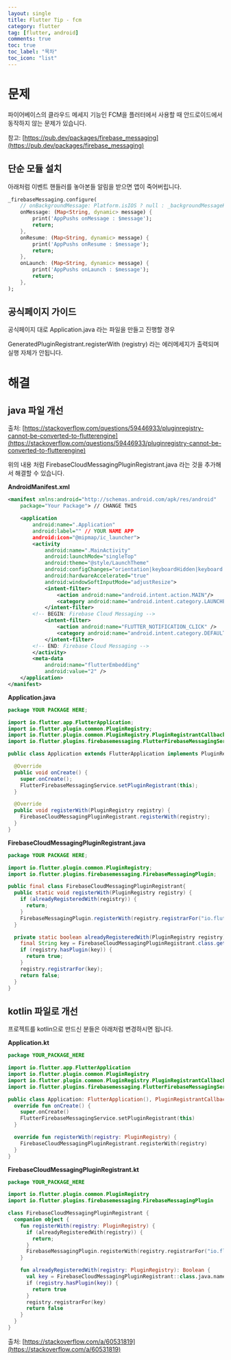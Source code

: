 ```yaml
---
layout: single
title: Flutter Tip - fcm
category: flutter
tag: [flutter, android]
comments: true
toc: true
toc_label: "목차"
toc_icon: "list"
---
```


# 문제

파이어베이스의 클라우드 메세지 기능인 FCM을 플러터에서 사용할 때 안드로이드에서 동작하지 않는 문제가 있습니다.

참고: [https://pub.dev/packages/firebase_messaging](https://pub.dev/packages/firebase_messaging)

## 단순 모듈 설치

아래처럼 이벤트 핸들러를 놓아본들 알림을 받으면 앱이 죽어버립니다.

```dart
_firebaseMessaging.configure(
    // onBackgroundMessage: Platform.isIOS ? null : _backgroundMessageHandler,
    onMessage: (Map<String, dynamic> message) {
        print('AppPushs onMessage : $message');
        return;
    },
    onResume: (Map<String, dynamic> message) {
        print('AppPushs onResume : $message');
        return;
    },
    onLaunch: (Map<String, dynamic> message) {
        print('AppPushs onLaunch : $message');
        return;
    },
);
```

## 공식페이지 가이드

공식페이지 대로 Application.java 라는 파일을 만들고 진행할 경우

GeneratedPluginRegistrant.registerWith (registry) 라는 에러메세지가 출력되며 실행 자체가 안됩니다.

# 해결

## java 파일 개선

출처: [https://stackoverflow.com/questions/59446933/pluginregistry-cannot-be-converted-to-flutterengine](https://stackoverflow.com/questions/59446933/pluginregistry-cannot-be-converted-to-flutterengine)

위의 내용 처럼 FirebaseCloudMessagingPluginRegistrant.java 라는 것을 추가해서 해결할 수 있습니다.

**AndroidManifest.xml**  
```xml
<manifest xmlns:android="http://schemas.android.com/apk/res/android"
    package="Your Package"> // CHANGE THIS

    <application
        android:name=".Application"
        android:label="" // YOUR NAME APP
        android:icon="@mipmap/ic_launcher">
        <activity
            android:name=".MainActivity"
            android:launchMode="singleTop"
            android:theme="@style/LaunchTheme"
            android:configChanges="orientation|keyboardHidden|keyboard|screenSize|smallestScreenSize|locale|layoutDirection|fontScale|screenLayout|density|uiMode"
            android:hardwareAccelerated="true"
            android:windowSoftInputMode="adjustResize">
            <intent-filter>
                <action android:name="android.intent.action.MAIN"/>
                <category android:name="android.intent.category.LAUNCHER"/>
            </intent-filter>
        <!-- BEGIN: Firebase Cloud Messaging -->    
            <intent-filter>
                <action android:name="FLUTTER_NOTIFICATION_CLICK" />
                <category android:name="android.intent.category.DEFAULT" />
            </intent-filter>
        <!-- END: Firebase Cloud Messaging -->    
        </activity>
        <meta-data
            android:name="flutterEmbedding"
            android:value="2" />
    </application>
</manifest>
```

**Application.java**  
```java
package YOUR PACKAGE HERE;

import io.flutter.app.FlutterApplication;
import io.flutter.plugin.common.PluginRegistry;
import io.flutter.plugin.common.PluginRegistry.PluginRegistrantCallback;
import io.flutter.plugins.firebasemessaging.FlutterFirebaseMessagingService;

public class Application extends FlutterApplication implements PluginRegistrantCallback {

  @Override
  public void onCreate() {
    super.onCreate();
    FlutterFirebaseMessagingService.setPluginRegistrant(this);
  }

  @Override
  public void registerWith(PluginRegistry registry) {
    FirebaseCloudMessagingPluginRegistrant.registerWith(registry);
  }
}
```

**FirebaseCloudMessagingPluginRegistrant.java**  
```java
package YOUR PACKAGE HERE;

import io.flutter.plugin.common.PluginRegistry;
import io.flutter.plugins.firebasemessaging.FirebaseMessagingPlugin;

public final class FirebaseCloudMessagingPluginRegistrant{
  public static void registerWith(PluginRegistry registry) {
    if (alreadyRegisteredWith(registry)) {
      return;
    }
    FirebaseMessagingPlugin.registerWith(registry.registrarFor("io.flutter.plugins.firebasemessaging.FirebaseMessagingPlugin"));
  }

  private static boolean alreadyRegisteredWith(PluginRegistry registry) {
    final String key = FirebaseCloudMessagingPluginRegistrant.class.getCanonicalName();
    if (registry.hasPlugin(key)) {
      return true;
    }
    registry.registrarFor(key);
    return false;
  }
}
```

## kotlin 파일로 개선

프로젝트를 kotlin으로 만드신 분들은 아래처럼 변경하시면 됩니다.

**Application.kt**  
```kotlin
package YOUR_PACKAGE_HERE

import io.flutter.app.FlutterApplication
import io.flutter.plugin.common.PluginRegistry
import io.flutter.plugin.common.PluginRegistry.PluginRegistrantCallback
import io.flutter.plugins.firebasemessaging.FlutterFirebaseMessagingService

public class Application: FlutterApplication(), PluginRegistrantCallback {
  override fun onCreate() {
    super.onCreate()
    FlutterFirebaseMessagingService.setPluginRegistrant(this)
  }

  override fun registerWith(registry: PluginRegistry) {
    FirebaseCloudMessagingPluginRegistrant.registerWith(registry)
  }
}
```

**FirebaseCloudMessagingPluginRegistrant.kt**  
```kotlin
package YOUR_PACKAGE_HERE

import io.flutter.plugin.common.PluginRegistry
import io.flutter.plugins.firebasemessaging.FirebaseMessagingPlugin

class FirebaseCloudMessagingPluginRegistrant {
  companion object {
    fun registerWith(registry: PluginRegistry) {
      if (alreadyRegisteredWith(registry)) {
        return;
      }
      FirebaseMessagingPlugin.registerWith(registry.registrarFor("io.flutter.plugins.firebasemessaging.FirebaseMessagingPlugin"))
    }

    fun alreadyRegisteredWith(registry: PluginRegistry): Boolean {
      val key = FirebaseCloudMessagingPluginRegistrant::class.java.name
      if (registry.hasPlugin(key)) {
        return true
      }
      registry.registrarFor(key)
      return false
    }
  }
}
```

출처: [https://stackoverflow.com/a/60531819](https://stackoverflow.com/a/60531819)
